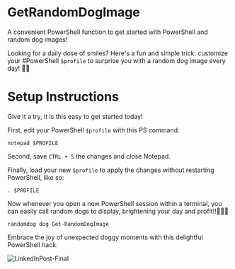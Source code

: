 # GetRandomDogImage
A convenient PowerShell function to get started with PowerShell and random dog images!

Looking for a daily dose of smiles?
Here's a fun and simple trick: customize your #PowerShell `$profile` to surprise you with a random dog image every day! 🐶✨

# Setup Instructions
Give it a try, it is this easy to get started today!

First, edit your PowerShell `$profile` with this PS command:

`notepad $PROFILE`

Second, save `CTRL + S` the changes and close Notepad.

Finally, load your new `$profile` to apply the changes without restarting PowerShell, like so:

`. $PROFILE`

Now whenever you open a new PowerShell session within a terminal, you can easily call random dogs to display, brightening your day and profit!!🚀💸💲

`randomdog
dog
Get-RandomDogImage`

Embrace the joy of unexpected doggy moments with this delightful PowerShell hack.

![LinkedInPost-Final](https://github.com/user-attachments/assets/bab42375-e5e1-477c-b6b7-f01e181ef069)
